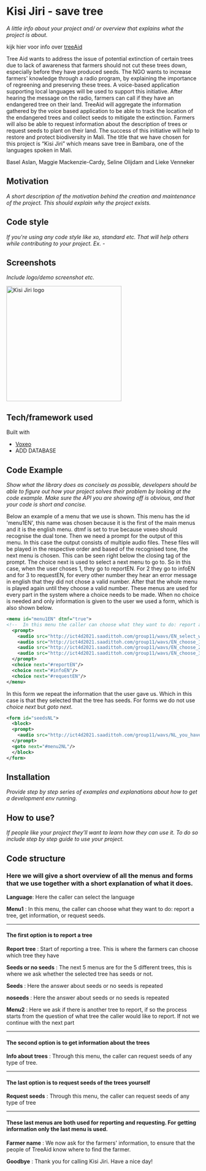# Kisi Jiri - save tree
*A little info about your project and/ or overview that explains what the project is about.*

kijk hier voor info over [treeAid](https://www.treeaid.org/about/our-approach/)

Tree Aid wants to address the issue of potential extinction of certain trees due to lack of awareness that farmers should not cut these trees down, especially before they have produced seeds. The NGO wants to increase farmers' knowledge through a radio program, by explaining the importance of regreening and preserving these trees. A voice-based application supporting local languages will be used to support this initiative. After hearing the message on the radio, farmers can call if they have an endangered tree on their land. TreeAid will aggregate the information gathered by the voice based application to be able to track the location of the endangered trees and collect seeds to mitigate the extinction. Farmers will also be able to request information about the description of trees or request seeds to plant on their land. The success of this initiative will  help to restore and protect biodiversity in Mali. The title that we have chosen for this project is “Kisi Jiri” which means save tree in Bambara, one of the languages spoken in Mali.

Basel Aslan, Maggie Mackenzie-Cardy, Seline Olijdam and Lieke Venneker

## Motivation
*A short description of the motivation behind the creation and maintenance of the project. This should explain why the project exists.*

## Code style
*If you're using any code style like xo, standard etc. That will help others while contributing to your project. Ex. -*

## Screenshots
*Include logo/demo screenshot etc.*

<img src="https://github.com/seline1511/Kisi-Jiri/blob/main/logo.png" alt="Kisi Jiri logo" width="300">

## Tech/framework used
Built with
- [Voxeo](https://evolution.voxeo.com/) 
- ADD DATABASE

## Code Example
*Show what the library does as concisely as possible, developers should be able to figure out how your project solves their problem by looking at the code example. Make sure the API you are showing off is obvious, and that your code is short and concise.*

Below an example of a menu that we use is shown. This menu has the id 'menu1EN', this name was chosen because it is the first of the main menus and it is the english menu. dtmf is set to true because voxeo should recognise the dual tone. Then we need a prompt for the output of this menu. In this case the output consists of multiple audio files. These files will be played in the respective order and based of the recognised tone, the next menu is chosen. This can be seen right below the closing tag of the prompt. The choice next is used to select a next menu to go to. So in this case, when the user choses 1, they go to reportEN. For 2 they go to infoEN and for 3 to requestEN, for every other number they hear an error message in english that they did not chose a valid number. After that the whole menu is played again until they choose a valid number. These menus are used for every part in the system where a choice needs to be made. When no choice is needed and only information is given to the user we used a form, which is also shown below. 

```XML
<menu id="menu1EN" dtmf="true">
<!--  In this menu the caller can choose what they want to do: report a tree, get information, or request seeds.  -->
  <prompt>
    <audio src="http://ict4d2021.saadittoh.com/group11/wavs/EN_select_what_you_want_to_do.wav"/>
    <audio src="http://ict4d2021.saadittoh.com/group11/wavs/EN_choose_1_to_report_tree.wav"/>
    <audio src="http://ict4d2021.saadittoh.com/group11/wavs/EN_choose_2_to_get_info_about_tree.wav"/>
    <audio src="http://ict4d2021.saadittoh.com/group11/wavs/EN_choose_3_to_request_seeds.wav"/>
  </prompt>
  <choice next="#reportEN"/>
  <choice next="#infoEN"/>
  <choice next="#requestEN"/>
</menu>
```

In this form we repeat the information that the user gave us. Which in this case is that they selected that the tree has seeds. For forms we do not use *choice next* but *goto next*.

```XML
<form id="seedsNL">
  <block>
  <prompt>
    <audio src="http://ict4d2021.saadittoh.com/group11/wavs/NL_you_have_selected_that_your_tree_has_seeds.wav"/>
  </prompt>
  <goto next="#menu2NL"/>
  </block>
</form>
```

## Installation
*Provide step by step series of examples and explanations about how to get a development env running.*

## How to use?
*If people like your project they’ll want to learn how they can use it. To do so include step by step guide to use your project.*

## Code structure

### Here we will give a short overview of all the menus and forms that we use together with a short explanation of what it does.

**Language**: Here the caller can select the language

**Menu1** : In this menu, the caller can choose what they want to do: report a tree, get information, or request seeds.

---------------------------------------------------------------------------------------
#### The first option is to report a tree

**Report tree** : Start of reporting a tree. This is where the farmers can choose which tree they have

**Seeds or no seeds** : The next 5 menus are for the 5 different trees, this is where we ask whether the selected tree has seeds or not.

**Seeds** : Here the answer about seeds or no seeds is repeated

**noseeds** :  Here the answer about seeds or no seeds is repeated

**Menu2** : Here we ask if there is another tree to report, if so the process starts from the
question of what tree the caller would like to report. If not we continue with the next part

--------------------------------------------------------------------------------------------
#### The second option is to get information about the trees

**Info about trees** :  Through this menu, the caller can request seeds of any type of tree.


--------------------------------------------------------------------------------------------
#### The last option is to request seeds of the trees yourself

**Request seeds**  : Through this menu, the caller can request seeds of any type of tree

--------------------------------------------------------------------------------------------
#### These last menus are both used for reporting and requesting. For getting information only the last menu is used.

**Farmer name** :  We now ask for the farmers' information, to ensure that the people of TreeAid
know where to find the farmer.

**Goodbye** :  Thank you for calling Kisi Jiri. Have a nice day!

